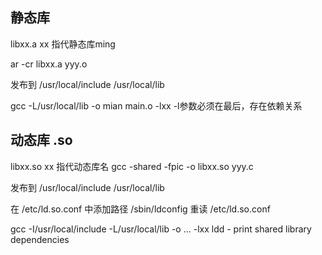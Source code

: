 ## 静态库
libxx.a
xx 指代静态库ming

ar -cr libxx.a yyy.o

发布到
/usr/local/include
/usr/local/lib

gcc -L/usr/local/lib -o mian main.o -lxx
-l参数必须在最后，存在依赖关系

## 动态库 .so
libxx.so
xx 指代动态库名
gcc -shared -fpic -o libxx.so yyy.c

发布到
/usr/local/include
/usr/local/lib

在 /etc/ld.so.conf 中添加路径
/sbin/ldconfig 重读 /etc/ld.so.conf

gcc -I/usr/local/include -L/usr/local/lib -o ... -lxx
ldd - print shared library dependencies